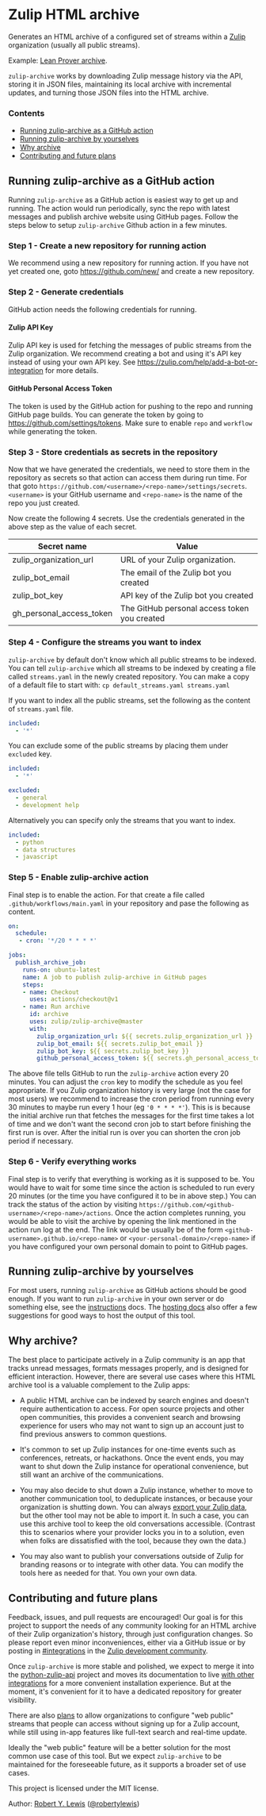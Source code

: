 # Zulip HTML archive

Generates an HTML archive of a configured set of streams within a
[Zulip](https://zulip.com) organization (usually all public
streams).

Example: [Lean Prover
archive](https://leanprover-community.github.io/archive/).

`zulip-archive` works by downloading Zulip message history via the
API, storing it in JSON files, maintaining its local archive with
incremental updates, and turning those JSON files into the HTML
archive.

### Contents
* [Running zulip-archive as a GitHub action](#running-zulip-archive-as-a-github-action)
* [Running zulip-archive by yourselves](#running-zulip-archive-by-yourselves)
* [Why archive](#why-archive)
* [Contributing and future plans](#contributing-and-future-plans)

## Running zulip-archive as a GitHub action

Running `zulip-archive` as a GitHub action is easiest way to get up and running. The action would run periodically, sync the repo with latest messages and publish archive website using GitHub pages. Follow the steps below to setup `zulip-archive` Github action in a few minutes.

### Step 1 - Create a new repository for running action

We recommend using a new repository for running action. If you have not yet created one, goto https://github.com/new/ and create a new repository. 

### Step 2 - Generate credentials

GitHub action needs the following credentials for running.

#### Zulip API Key

Zulip API key is used for fetching the messages of public streams from the Zulip organization. We recommend creating a bot and using it's API key instead of using your own API key. See https://zulip.com/help/add-a-bot-or-integration for more details.

#### GitHub Personal Access Token

The token is used by the GitHub action for pushing to the repo and running GitHub page builds. You can generate the token by going to https://github.com/settings/tokens. Make sure to enable `repo` and `workflow` while generating the token.

### Step 3 - Store credentials as secrets in the repository

Now that we have generated the credentials, we need to store them in the repository as secrets so that action can access them during run time. For that goto `https://github.com/<username>/<repo-name>/settings/secrets`. `<username>` is your GitHub username and `<repo-name>` is the name of the repo you just created.

Now create the following 4 secrets. Use the credentials generated in the above step as the value of each secret.

|Secret name                  | Value                        |
|-----------------------------|----------------------------------------------|
|zulip_organization_url       | URL of your Zulip organization.              |
|zulip_bot_email              | The email of the Zulip bot you created       |
|zulip_bot_key                | API key of the Zulip bot you created         |
|gh_personal_access_token     | The GitHub personal access token you created |


### Step 4 - Configure the streams you want to index
`zulip-archive` by default don't know which all public streams to be indexed. You can tell `zulip-archive` which all streams to be indexed by creating a file called `streams.yaml` in the newly created repository. You can make a copy of a default file to start with: `cp default_streams.yaml streams.yaml`

If you want to index all the public streams, set the following as the content of `streams.yaml` file.

```yaml
included:
  - '*'
```

You can exclude some of the public streams by placing them under `excluded` key.

```yaml
included:
  - '*'

excluded:
  - general
  - development help
```

Alternatively you can specify only the streams that you want to index.

```yaml
included:
  - python
  - data structures
  - javascript
```

### Step 5 - Enable zulip-archive action

Final step is to enable the action. For that create a file called `.github/workflows/main.yaml` in your repository and pase the following as content.

```yaml
on:
  schedule:
   - cron: '*/20 * * * *'

jobs:
  publish_archive_job:
    runs-on: ubuntu-latest
    name: A job to publish zulip-archive in GitHub pages
    steps:
    - name: Checkout
      uses: actions/checkout@v1
    - name: Run archive
      id: archive
      uses: zulip/zulip-archive@master
      with:
        zulip_organization_url: ${{ secrets.zulip_organization_url }}
        zulip_bot_email: ${{ secrets.zulip_bot_email }}
        zulip_bot_key: ${{ secrets.zulip_bot_key }}
        github_personal_access_token: ${{ secrets.gh_personal_access_token }}
```

The above file tells GitHub to run the `zulip-archive` action every 20 minutes. You can adjust the `cron` key to modify the schedule as you feel appropriate. If you Zulip organization history is very large (not the case for most users) we recommend to increase the cron period from running every 30 minutes to maybe run every 1 hour (eg `'0 * * * *'`). This is is because the initial archive run that fetches the messages for the first time takes a lot of time and we don't want the second cron job to start before finishing the first run is over. After the initial run is over you can shorten the cron job period if necessary.

### Step 6 - Verify everything works

Final step is to verify that everything is working as it is supposed to be. You would have to wait for some time since the action is scheduled to run every 20 minutes (or the time you have configured it to be in above step.) You can track the status of the action by visiting `https://github.com/<github-username>/<repo-name>/actions`. Once the action completes running, you would be able to visit the archive by opening the link mentioned in the action run log at the end. The link would be usually be of the form `<github-username>.github.io/<repo-name>` or `<your-personal-domain>/<repo-name>` if you have configured your own personal domain to point to GitHub pages.


## Running zulip-archive by yourselves

For most users, running `zulip-archive` as GitHub actions should be good enough. If you want to run `zulip-archive` in your own server or do something else, see the [instructions](instructions.md) docs. The [hosting docs](hosting.md) also offer a few suggestions for good ways to host the output of this tool.

## Why archive?

The best place to participate actively in a Zulip community is an app
that tracks unread messages, formats messages properly, and is
designed for efficient interaction.  However, there are several use
cases where this HTML archive tool is a valuable complement to the
Zulip apps:

* A public HTML archive can be indexed by search engines and doesn't
  require authentication to access.  For open source projects and
  other open communities, this provides a convenient search and
  browsing experience for users who may not want to sign up an account
  just to find previous answers to common questions.

* It's common to set up Zulip instances for one-time events such as
  conferences, retreats, or hackathons.  Once the event ends, you may
  want to shut down the Zulip instance for operational convenience,
  but still want an archive of the communications.

* You may also decide to shut down a Zulip instance, whether to move
  to another communication tool, to deduplicate instances, or because
  your organization is shutting down.  You can always [export your
  Zulip data](https://zulip.com/help/export-your-organization),
  but the other tool may not be able to import it.  In such a case,
  you can use this archive tool to keep the old conversations
  accessible. (Contrast this to scenarios where your provider locks
  you in to a solution, even when folks are dissatisfied with the
  tool, because they own the data.)

* You may also want to publish your conversations outside of Zulip for
  branding reasons or to integrate with other data.  You can modify
  the tools here as needed for that.  You own your own data.


## Contributing and future plans

Feedback, issues, and pull requests are encouraged!  Our goal is for
this project to support the needs of any community looking for an HTML
archive of their Zulip organization's history, through just
configuration changes.  So please report even minor inconveniences,
either via a GitHub issue or by posting in
[#integrations](https://chat.zulip.org/#narrow/stream/127-integrations/)
in the [Zulip development community](https://chat.zulip.org).

Once `zulip-archive` is more stable and polished, we expect to merge
it into the
[python-zulip-api](https://github.com/zulip/python-zulip-api) project
and moves its documentation to live [with other
integrations](https://zulip.com/integrations/) for a more
convenient installation experience.  But at the moment, it's
convenient for it to have a dedicated repository for greater
visibility.

There are also [plans](https://github.com/zulip/zulip/issues/13172) to
allow organizations to configure "web public" streams that people can
access without signing up for a Zulip account, while still using
in-app features like full-text search and real-time update.

Ideally the "web public" feature will be a better solution for the
most common use case of this tool.  But we expect `zulip-archive` to
be maintained for the foreseeable future, as it supports a broader set
of use cases.

This project is licensed under the MIT license.

Author: [Robert Y. Lewis](https://robertylewis.com/) ([@robertylewis](https://github.com/robertylewis))

